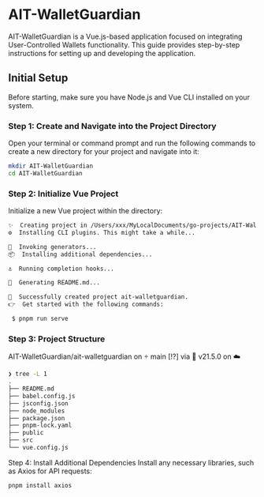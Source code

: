 # AIT-WalletGuardian

AIT-WalletGuardian is a Vue.js-based application focused on integrating User-Controlled Wallets functionality. This guide provides step-by-step instructions for setting up and developing the application.

## Initial Setup

Before starting, make sure you have Node.js and Vue CLI installed on your system.

### Step 1: Create and Navigate into the Project Directory

Open your terminal or command prompt and run the following commands to create a new directory for your project and navigate into it:

```bash
mkdir AIT-WalletGuardian
cd AIT-WalletGuardian
```

### Step 2: Initialize Vue Project
Initialize a new Vue project within the directory:

```bash
✨  Creating project in /Users/xxx/MyLocalDocuments/go-projects/AIT-WalletGuardian/ait-walletguardian.
⚙️  Installing CLI plugins. This might take a while...

🚀  Invoking generators...
📦  Installing additional dependencies...

⚓  Running completion hooks...

📄  Generating README.md...

🎉  Successfully created project ait-walletguardian.
👉  Get started with the following commands:

 $ pnpm run serve
 ```

### Step 3: Project Structure

 AIT-WalletGuardian/ait-walletguardian on  main [!?] via  v21.5.0 on ☁️  

 ```bash
❯ tree -L 1
.
├── README.md
├── babel.config.js
├── jsconfig.json
├── node_modules
├── package.json
├── pnpm-lock.yaml
├── public
├── src
└── vue.config.js
 ```


 Step 4: Install Additional Dependencies
Install any necessary libraries, such as Axios for API requests:

```bash
pnpm install axios
```

